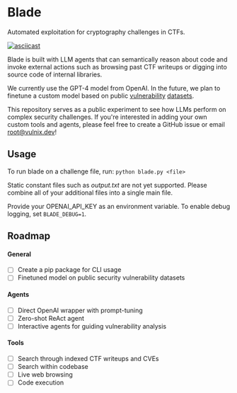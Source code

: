 # Blade 

Automated exploitation for cryptography challenges in CTFs.

[![asciicast](https://asciinema.org/a/620655.svg)](https://asciinema.org/a/620655)

Blade is built with LLM agents that can semantically reason about code and invoke external actions such as browsing past CTF writeups or digging into source code of internal libraries. 

We currently use the GPT-4 model from OpenAI. In the future, we plan to finetune a custom model based on public [vulnerability](https://arxiv.org/pdf/2304.00409.pdf) [datasets](https://www.inf.u-szeged.hu/~ferenc/papers/JSVulnerabilityDataSet/).

This repository serves as a public experiment to see how LLMs perform on complex security challenges. If you're interested in adding your own custom tools and agents, please feel free to create a GitHub issue or email root@vulnix.dev!

## Usage

To run blade on a challenge file, run:
`python blade.py <file>`

Static constant files such as *output.txt* are not yet supported. Please combine all of your additional files into a single main file.

Provide your OPENAI_API_KEY as an environment variable. To enable debug logging, set `BLADE_DEBUG=1`.

## Roadmap
#### General
- [ ] Create a pip package for CLI usage
- [ ] Finetuned model on public security vulnerability datasets

#### Agents
- [ ] Direct OpenAI wrapper with prompt-tuning
- [ ] Zero-shot ReAct agent
- [ ] Interactive agents for guiding vulnerability analysis

#### Tools
- [ ] Search through indexed CTF writeups and CVEs
- [ ] Search within codebase
- [ ] Live web browsing
- [ ] Code execution
